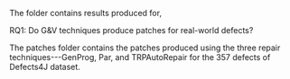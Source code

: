 The folder contains results produced for,

RQ1: Do G&V techniques produce patches for real-world defects?

The patches folder contains the patches produced using 
the three repair techniques---GenProg, Par, and TRPAutoRepair
for the 357 defects of Defects4J dataset. 
